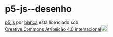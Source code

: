 # p5-js--desenho

<p xmlns:cc="http://creativecommons.org/ns#" xmlns:dct="http://purl.org/dc/terms/"><a property="dct:title" rel="cc:attributionURL" href="https://bibizona.github.io/p5-js--desenho/trabalho.html">p5 js</a> por <a rel="cc:attributionURL dct:creator" property="cc:attributionName" href="https://github.com/bibizona">bianca</a> está licenciado sob <a href="https://creativecommons.org/licenses/by/4.0/?ref=chooser-v1" target="_blank" rel=" licença noopener noreferrer" style="display:inline-block;" >Creative Commons Atribuição 4.0 Internacional<img style="altura:22px!importante; margem-esquerda: 3px; vertical-align:text-bottom;" src="https://mirrors.creativecommons.org/presskit/icons/cc.svg?ref=chooser-v1" alt=""><img style="height:22px!important; margem-esquerda: 3px; vertical-align:text-bottom;" src="https://mirrors.creativecommons.org/presskit/icons/by.svg?ref=chooser-v1" alt=""></a></p>
